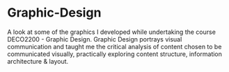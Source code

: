 # Graphic-Design
A look at some of the graphics I developed while undertaking the course DECO2200 - Graphic Design. Graphic Design portrays visual communication and taught me the critical analysis of content chosen to be communicated visually, practically exploring content structure, information architecture &amp; layout.

